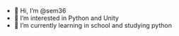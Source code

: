 - 👋 Hi, I’m @sem36
- 👀 I’m interested in Python and Unity
- 🌱 I’m currently learning  in school and studying python 
